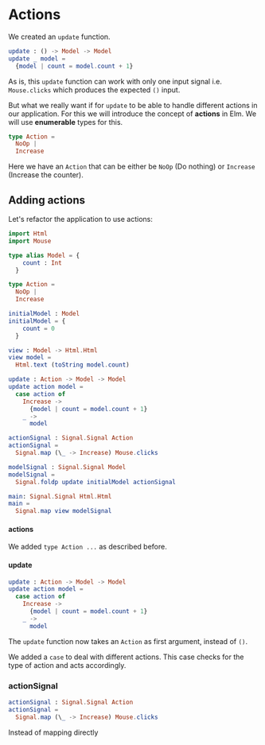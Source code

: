# Actions

We created an `update` function.

```elm
update : () -> Model -> Model
update _ model =
  {model | count = model.count + 1}
```

As is, this `update` function can work with only one input signal i.e. `Mouse.clicks` which produces the expected `()` input.

But what we really want if for `update` to be able to handle different actions in our application. For this we will introduce the concept of __actions__ in Elm. We will use __enumerable__ types for this.

```elm
type Action =
  NoOp |
  Increase
```

Here we have an `Action` that can be either be `NoOp` (Do nothing) or `Increase` (Increase the counter).

## Adding actions

Let's refactor the application to use actions:

```elm
import Html
import Mouse

type alias Model = {
    count : Int
  }

type Action =
  NoOp |
  Increase

initialModel : Model
initialModel = {
    count = 0
  }

view : Model -> Html.Html
view model =
  Html.text (toString model.count)

update : Action -> Model -> Model
update action model =
  case action of
    Increase ->
      {model | count = model.count + 1}
    _ ->
      model

actionSignal : Signal.Signal Action
actionSignal =
  Signal.map (\_ -> Increase) Mouse.clicks

modelSignal : Signal.Signal Model
modelSignal =
  Signal.foldp update initialModel actionSignal

main: Signal.Signal Html.Html
main =
  Signal.map view modelSignal
```

#### actions

We added `type Action ...` as described before.

#### update

```elm
update : Action -> Model -> Model
update action model =
  case action of
    Increase ->
      {model | count = model.count + 1}
    _ ->
      model
```

The `update` function now takes an `Action` as first argument, instead of `()`.

We added a `case` to deal with different actions. This case checks for the type of action and acts accordingly.

### actionSignal

```elm
actionSignal : Signal.Signal Action
actionSignal =
  Signal.map (\_ -> Increase) Mouse.clicks
```

Instead of mapping directly